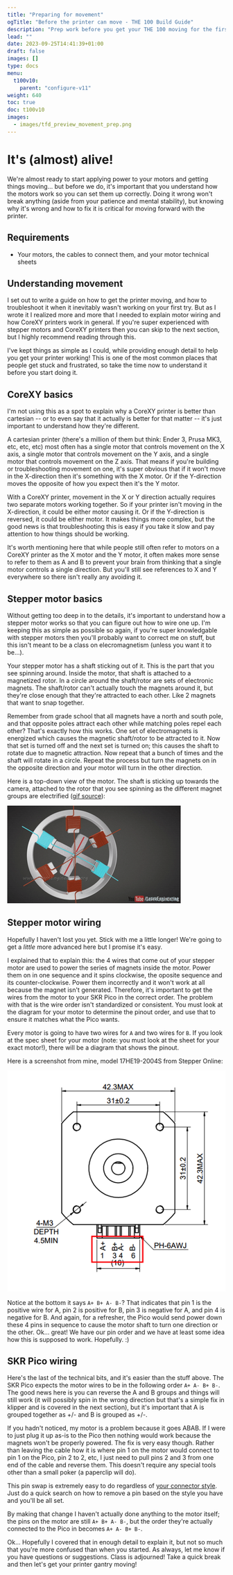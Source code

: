 ```yaml
---
title: "Preparing for movement"
ogTitle: "Before the printer can move - THE 100 Build Guide"
description: "Prep work before you get your THE 100 moving for the first time"
lead: ""
date: 2023-09-25T14:41:39+01:00
draft: false
images: []
type: docs
menu:
  t100v10:
    parent: "configure-v11"
weight: 640
toc: true
doc: t100v10
images: 
  - images/tfd_preview_movement_prep.png
---
```


# It's (almost) alive!
We're almost ready to start applying power to your motors and getting things moving... but before we do, it's important that you understand how the motors work so you can set them up correctly. Doing it wrong won't break anything (aside from your patience and mental stability), but knowing why it's wrong and how to fix it is critical for moving forward with the printer.

## Requirements 
  * Your motors, the cables to connect them, and your motor technical sheets

## Understanding movement
I set out to write a guide on how to get the printer moving, and how to troubleshoot it when it inevitably wasn't working on your first try. But as I wrote it I realized more and more that I needed to explain motor wiring and how CoreXY printers work in general. If you're super experienced with stepper motors and CoreXY printers then you can skip to the next section, but I highly recommend reading through this. 

I've kept things as simple as I could, while providing enough detail to help you get your printer working! This is one of the most common places that people get stuck and frustrated, so take the time now to understand it before you start doing it. 

## CoreXY basics
I'm not using this as a spot to explain why a CoreXY printer is better than cartesian -- or to even say that it actually is better for that matter -- it's just important to understand how they're different. 

A cartesian printer (there's a million of them but think: Ender 3, Prusa MK3, etc, etc, etc) most often has a single motor that controls movement on the X axis, a single motor that controls movement on the Y axis, and a single motor that controls movement on the Z axis. That means if you're building or troubleshooting movement on one, it's super obvious that if it won't move in the X-direction then it's something with the X motor. Or if the Y-direction moves the opposite of how you expect then it's the Y motor. 

With a CoreXY printer, movement in the X or Y direction actually requires two separate motors working together. So if your printer isn't moving in the X-direction, it could be either motor causing it. Or if the Y-direction is reversed, it could be either motor. It makes things more complex, but the good news is that troubleshooting this is easy if you take it slow and pay attention to how things should be working. 

It's worth mentioning here that while people still often refer to motors on a CoreXY printer as the X motor and the Y motor, it often makes more sense to refer to them as A and B to prevent your brain from thinking that a single motor controls a single direction. But you'll still see references to X and Y everywhere so there isn't really any avoiding it. 

## Stepper motor basics
Without getting too deep in to the details, it's important to understand how a stepper motor works so that you can figure out how to wire one up. I'm keeping this as simple as possible so again, if you're super knowledgable with stepper motors then you'll probably want to correct me on stuff, but this isn't meant to be a class on elecromagnetism (unless you want it to be...). 

Your stepper motor has a shaft sticking out of it. This is the part that you see spinning around. Inside the motor, that shaft is attached to a magnetized rotor. In a circle around the shaft/rotor are sets of electronic magnets. The shaft/rotor can't actually touch the magnets around it, but they're close enough that they're attracted to each other. Like 2 magnets that want to snap together. 

Remember from grade school that all magnets have a north and south pole, and that opposite poles attract each other while matching poles repel each other? That's exactly how this works. One set of electromagnets is energized which causes the magnetic shaft/rotor to be attracted to it. Now that set is turned off and the next set is turned on; this causes the shaft to rotate due to magnetic attraction. Now repeat that a bunch of times and the shaft will rotate in a circle. Repeat the process but turn the magnets on in the opposite direction and your motor will turn in the other direction.

Here is a top-down view of the motor. The shaft is sticking up towards the camera, attached to the rotor that you see spinning as the different magnet groups are electrified (<a href="https://www.youtube.com/watch?v=eyqwLiowZiU" target="_blank">gif source</a>):

<img src="images/stepper_motor_movement.gif">

## Stepper motor wiring
Hopefully I haven't lost you yet. Stick with me a little longer! We're going to get a <i>little</i> more advanced here but I promise it's easy.

I explained that to explain this: the 4 wires that come out of your stepper motor are used to power the series of magnets inside the motor. Power them on in one sequence and it spins clockwise, the oposite sequence and its counter-clockwise. Power them incorrectly and it won't work at all because the magnet isn't generated. Therefore, it's important to get the wires from the motor to your SKR Pico in the correct order. The problem with that is the wire order isn't standardized or consistent. You must look at the diagram for your motor to determine the pinout order, and use that to ensure it matches what the Pico wants. 

Every motor is going to have two wires for `A` and two wires for `B`. If you look at the spec sheet for your motor (note: you must look at the sheet for your exact motor!), there will be a diagram that shows the pinout. 

Here is a screenshot from mine, model 17HE19-2004S from Stepper Online:

<img src="images/motor_pinout.png">

Notice at the bottom it says `A+ B+ A- B-`? That indicates that pin 1 is the positive wire for A, pin 2 is positive for B, pin 3 is negative for A, and pin 4 is negative for B. And again, for a refresher, the Pico would send power down these 4 pins in sequence to cause the motor shaft to turn one direction or the other. Ok... great! We have our pin order and we have at least some idea how this is supposed to work. Hopefully. :) 

## SKR Pico wiring
Here's the last of the technical bits, and it's easier than the stuff above. The SKR Pico expects the motor wires to be in the following order `A+ A- B+ B-`. The good news here is you can reverse the A and B groups and things will still work (it will possibly spin in the wrong direction but that's a simple fix in klipper and is covered in the next section), but it's important that A is grouped together as +/- and B is grouped as +/-. 

If you hadn't noticed, my motor is a problem because it goes ABAB. If I were to just plug it up as-is to the Pico then nothing would work because the magnets won't be properly powered. The fix is very easy though. Rather than leaving the cable how it is where pin 1 on the motor would connect to pin 1 on the Pico, pin 2 to 2, etc, I just need to pull pins 2 and 3 from one end of the cable and reverse them. This doesn't require any special tools other than a small poker (a paperclip will do). 

This pin swap is extremely easy to do regardless of <a href="https://theforgetful.dev/the100/1.1/overview/faq/#what-motors-should-i-get">your connector style</a>. Just do a quick search on how to remove a pin based on the style you have and you'll be all set. 

By making that change I haven't actually done anything to the motor itself; the pins on the motor are still `A+ B+ A- B-`, but the order they're actually connected to the Pico in becomes `A+ A- B+ B-`. 

Ok... Hopefully I covered that in enough detail to explain it, but not so much that you're more confused than when you started. As always, let me know if you have questions or suggestions. Class is adjourned! Take a quick break and then let's get your printer gantry moving!
